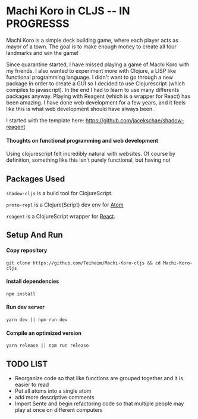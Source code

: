 # Machi Koro in CLJS -- IN PROGRESSS
Machi Koro is a simple deck building game, where each player acts as mayor of a town. The goal is to make enough money to create all four landmarks and win the game!

Since quarantine started, I have missed playing a game of Machi Koro with my friends. I also wanted to experiment more with Clojure, a LISP like functional programming language. I didn't want to go through a new package in order to create a GUI so I decided to use Clojurescript (which compiles to javascript). In the end I had to learn to use many differents packages anyway. Playing with Reagent (which is a wrapper for React) has been amazing. I have done web development for a few years, and it feels like this is what web development should have always been. 

I started with the template here: https://github.com/jacekschae/shadow-reagent

#### Thoughts on functional programming and web development
Using clojurescript felt incredibly natural with websites. Of course by definition, something like this isn't purely functional, but having not 

## Packages Used

`shadow-cljs` is a build tool for ClojureScript.

`proto-repl` is a Clojure(Script) dev env for [Atom](https://atom.io/)

`reagent` is a ClojureScript wrapper for [React](https://reactjs.org/).

## Setup And Run
#### Copy repository
```shell
git clone https://github.com/Teiheim/Machi-Koro-cljs && cd Machi-Koro-cljs
```

#### Install dependencies
```shell
npm install
```

#### Run dev server
```shell
yarn dev || npm run dev
```

#### Compile an optimized version

```shell
yarn release || npm run release
```

## TODO LIST
- Reorganize code so that like functions are grouped together and it is easier to read
- Put all atoms into a single atom
- add more descriptive comments
- Import Sente and begin refactoring code so that multiple people may play at once on different computers
